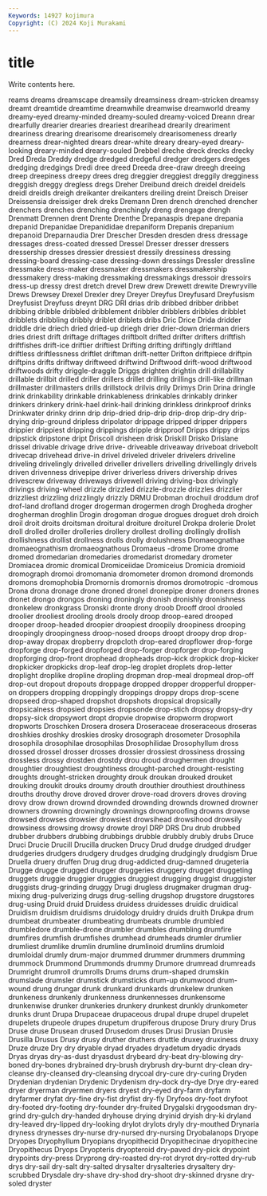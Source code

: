 ```yaml
---
Keywords: 14927 kojimura
Copyright: (C) 2024 Koji Murakami
---
```


# title

Write contents here.



reams dreams dreamscape dreamsily
dreamsiness dream-stricken dreamsy dreamt dreamtide dreamtime dreamwhile dreamwise dreamworld dreamy
dreamy-eyed dreamy-minded dreamy-souled dreamy-voiced Dreann drear drearfully drearier drearies dreariest
drearihead drearily dreariment dreariness drearing drearisome drearisomely drearisomeness drearly drearness
drear-nighted drears drear-white dreary dreary-eyed dreary-looking dreary-minded dreary-souled Drebbel dreche
dreck drecks drecky Dred Dreda Dreddy dredge dredged dredgeful dredger
dredgers dredges dredging dredgings Dredi dree dreed Dreeda dree-draw dreegh
dreeing dreep dreepiness dreepy drees dreg dreggier dreggiest dreggily dregginess
dreggish dreggy dregless dregs Dreher Dreibund dreich dreidel dreidels dreidl
dreidls dreigh dreikanter dreikanters dreiling dreint Dreisch Dreiser Dreissensia dreissiger
drek dreks Dremann Dren drench drenched drencher drenchers drenches drenching
drenchingly dreng drengage drengh Drenmatt Drennen drent Drente Drenthe Drepanaspis
drepane drepania drepanid Drepanidae Drepanididae drepaniform Drepanis drepanium drepanoid Dreparnaudia
Drer Drescher Dresden dresden dress dressage dressages dress-coated dressed Dressel
Dresser dresser dressers dressership dresses dressier dressiest dressily dressiness dressing
dressing-board dressing-case dressing-down dressings Dressler dressline dressmake dress-maker dressmaker dressmakers
dressmakership dressmakery dress-making dressmaking dressmakings dressoir dressoirs dress-up dressy drest
dretch drevel Drew drew Drewett drewite Drewryville Drews Drewsey Drexel
Drexler drey Dreyer Dreyfus Dreyfusard Dreyfusism Dreyfusist Dreyfuss dreynt DRG
DRI drias drib dribbed dribber dribbet dribbing dribble dribbled dribblement
dribbler dribblers dribbles dribblet dribblets dribbling dribbly driblet driblets dribs
Dric Drice Drida dridder driddle drie driech dried dried-up driegh
drier drier-down drierman driers dries driest drift driftage driftages driftbolt
drifted drifter drifters driftfish driftfishes drift-ice driftier driftiest Drifting drifting
driftingly driftland driftless driftlessness driftlet driftman drift-netter Drifton driftpiece driftpin
driftpins drifts driftway driftweed driftwind Driftwood drift-wood driftwood driftwoods drifty
driggle-draggle Driggs drighten drightin drill drillability drillable drillbit drilled driller
drillers drillet drilling drillings drill-like drillman drillmaster drillmasters drills drillstock
drilvis drily Drimys Drin Drina dringle drink drinkability drinkable drinkableness
drinkables drinkably drinker drinkers drinkery drink-hael drink-hail drinking drinkless drinkproof
drinks Drinkwater drinky drinn drip drip-dried drip-drip drip-drop drip-dry drip-drying
drip-ground dripless dripolator drippage dripped dripper drippers drippier drippiest dripping
drippings dripple dripproof Dripps drippy drips dripstick dripstone dript Driscoll
drisheen drisk Driskill Drisko Drislane drissel drivable drivage drive drive-
driveable driveaway driveboat drivebolt drivecap drivehead drive-in drivel driveled driveler
drivelers driveline driveling drivelingly drivelled driveller drivellers drivelling drivellingly drivels
driven drivenness drivepipe driver driverless drivers drivership drives drivescrew driveway
driveways drivewell driving driving-box drivingly drivings driving-wheel drizzle drizzled drizzle-drozzle
drizzles drizzlier drizzliest drizzling drizzlingly drizzly DRMU Drobman drochuil droddum
drof drof-land drofland droger drogerman drogermen drogh Drogheda drogher drogherman
droghlin Drogin drogoman drogue drogues droguet droh droich droil droit
droits droitsman droitural droiture droiturel Drokpa drolerie Drolet droll drolled
droller drolleries drollery drollest drolling drollingly drollish drollishness drollist drollness
drolls drolly drolushness Dromaeognathae dromaeognathism dromaeognathous Dromaeus -drome Drome drome
dromed dromedarian dromedaries dromedarist dromedary drometer Dromiacea dromic dromical Dromiceiidae
Dromiceius Dromicia dromioid dromograph dromoi dromomania dromometer dromon dromond dromonds
dromons dromophobia Dromornis dromornis dromos dromotropic -dromous Drona drona dronage
drone droned dronel dronepipe droner droners drones dronet drongo drongos
droning droningly dronish dronishly dronishness dronkelew dronkgrass Dronski dronte drony
droob Drooff drool drooled droolier drooliest drooling drools drooly droop
droop-eared drooped drooper droop-headed droopier droopiest droopily droopiness drooping droopingly
droopingness droop-nosed droops droopt droopy drop drop- drop-away dropax dropberry
dropcloth drop-eared dropflower drop-forge dropforge drop-forged dropforged drop-forger dropforger drop-forging
dropforging drop-front drophead dropheads drop-kick dropkick drop-kicker dropkicker dropkicks drop-leaf
drop-leg droplet droplets drop-letter droplight droplike dropline dropling dropman drop-meal
dropmeal drop-off drop-out dropout dropouts droppage dropped dropper dropperful dropper-on
droppers dropping droppingly droppings droppy drops drop-scene dropseed drop-shaped dropshot
dropshots dropsical dropsically dropsicalness dropsied dropsies dropsonde drop-stich dropsy dropsy-dry
dropsy-sick dropsywort dropt dropvie dropwise dropworm dropwort dropworts Droschken Drosera
drosera Droseraceae droseraceous droseras droshkies droshky droskies drosky drosograph drosometer
Drosophila drosophila drosophilae drosophilas Drosophilidae Drosophyllum dross drossed drossel drosser
drosses drossier drossiest drossiness drossing drossless drossy drostden drostdy drou
droud droughermen drought droughtier droughtiest droughtiness drought-parched drought-resisting droughts drought-stricken
droughty drouk droukan drouked drouket drouking droukit drouks droumy drouth
drouthier drouthiest drouthiness drouths drouthy drove droved drover drove-road drovers
droves droving drovy drow drown drownd drownded drownding drownds drowned
drowner drowners drowning drowningly drownings drownproofing drowns drowse drowsed drowses
drowsier drowsiest drowsihead drowsihood drowsily drowsiness drowsing drowsy drowte droyl
DRP DRS Dru drub drubbed drubber drubbers drubbing drubbings drubble
drubbly drubly drubs Druce Druci Drucie Drucill Drucilla drucken Drucy
Drud drudge drudged drudger drudgeries drudgers drudgery drudges drudging drudgingly
drudgism Drue Druella druery druffen Drug drug drug-addicted drug-damned drugeteria
Drugge drugge drugged drugger druggeries druggery drugget druggeting druggets druggie
druggier druggies druggiest drugging druggist druggister druggists drug-grinding druggy Drugi
drugless drugmaker drugman drug-mixing drug-pulverizing drugs drug-selling drugshop drugstore drugstores
drug-using Druid druid Druidess druidess druidesses druidic druidical Druidism druidism
druidisms druidology druidry druids druith Drukpa drum drumbeat drumbeater drumbeating
drumbeats drumble drumbled drumbledore drumble-drone drumbler drumbles drumbling drumfire drumfires
drumfish drumfishes drumhead drumheads drumler drumlier drumliest drumlike drumlin drumline
drumlinoid drumlins drumloid drumloidal drumly drum-major drummed drummer drummers drumming
drummock Drummond Drummonds drummy Drumore drumread drumreads Drumright drumroll drumrolls
Drums drums drum-shaped drumskin drumslade drumsler drumstick drumsticks drum-up drumwood
drum-wound drung drungar drunk drunkard drunkards drunkelew drunken drunkeness drunkenly
drunkenness drunkennesses drunkensome drunkenwise drunker drunkeries drunkery drunkest drunkly drunkometer
drunks drunt Drupa Drupaceae drupaceous drupal drupe drupel drupelet drupelets
drupeole drupes drupetum drupiferous drupose Drury drury Drus Druse druse
Drusean drused Drusedom druses Drusi Drusian Drusie Drusilla Drusus Drusy
drusy druther druthers druttle druxey druxiness druxy Druze druze Dry
dry dryable dryad dryades dryadetum dryadic dryads Dryas dryas dry-as-dust
dryasdust drybeard dry-beat dry-blowing dry-boned dry-bones drybrained dry-brush drybrush dry-burnt
dry-clean dry-cleanse dry-cleansed dry-cleansing drycoal dry-cure dry-curing Dryden Drydenian drydenian
Drydenic Drydenism dry-dock dry-dye Drye dry-eared dryer dryerman dryermen dryers
dryest dry-eyed dry-farm dryfarm dryfarmer dryfat dry-fine dry-fist dryfist dry-fly
Dryfoos dry-foot dryfoot dry-footed dry-footing dry-founder dry-fruited Drygalski drygoodsman dry-grind
dry-gulch dry-handed dryhouse drying dryinid dryish dry-ki dryland dry-leaved dry-lipped
dry-looking drylot drylots dryly dry-mouthed Drynaria dryness drynesses dry-nurse dry-nursed
dry-nursing Dryobalanops Dryope Dryopes Dryophyllum Dryopians dryopithecid Dryopithecinae dryopithecine Dryopithecus
Dryops Dryopteris dryopteroid dry-paved dry-pick drypoint drypoints dry-press Dryprong dry-roasted
dry-rot dryrot dry-rotted dry-rub drys dry-sail dry-salt dry-salted drysalter drysalteries
drysaltery dry-scrubbed Drysdale dry-shave dry-shod dry-shoot dry-skinned drysne dry-soled dryster
